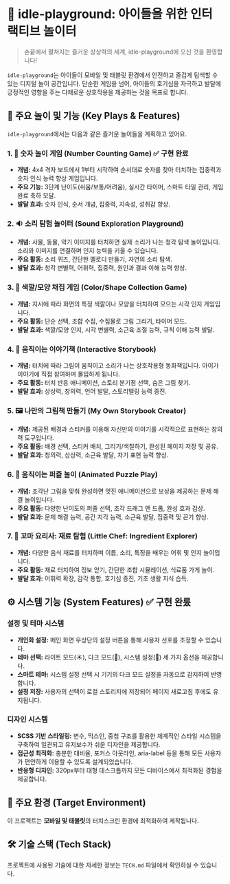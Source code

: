 # 🎨 idle-playground: 아이들을 위한 인터랙티브 놀이터

> 손끝에서 펼쳐지는 즐거운 상상력의 세계, idle-playground에 오신 것을 환영합니다!

`idle-playground`는 아이들이 모바일 및 태블릿 환경에서 안전하고 즐겁게 탐색할 수 있는 디지털 놀이 공간입니다. 단순한 게임을 넘어, 아이들의 호기심을 자극하고 발달에 긍정적인 영향을 주는 다채로운 상호작용을 제공하는 것을 목표로 합니다.

## 🚀 주요 놀이 및 기능 (Key Plays & Features)

`idle-playground`에서는 다음과 같은 즐거운 놀이들을 계획하고 있어요.

### 1. 🔢 숫자 놀이 게임 (Number Counting Game) ✅ **구현 완료**

* **개념:** 4x4 격자 보드에서 1부터 시작하여 순서대로 숫자를 찾아 터치하는 집중력과 숫자 인식 능력 향상 게임입니다.
* **주요 기능:** 3단계 난이도(쉬움/보통/어려움), 실시간 타이머, 스마트 타일 관리, 게임 완료 축하 모달.
* **발달 효과:** 숫자 인식, 순서 개념, 집중력, 지속성, 성취감 향상.

### 2. 🔉 소리 탐험 놀이터 (Sound Exploration Playground)

* **개념:** 사물, 동물, 악기 이미지를 터치하면 실제 소리가 나는 청각 탐색 놀이입니다. 소리와 이미지를 연결하며 인지 능력을 키울 수 있습니다.
* **주요 활동:** 소리 퀴즈, 간단한 멜로디 만들기, 자연의 소리 탐색.
* **발달 효과:** 청각 변별력, 어휘력, 집중력, 원인과 결과 이해 능력 향상.

### 3. 🧩 색깔/모양 채집 게임 (Color/Shape Collection Game)

* **개념:** 지시에 따라 화면의 특정 색깔이나 모양을 터치하여 모으는 시각 인지 게임입니다.
* **주요 활동:** 단순 선택, 조합 수집, 수집물로 그림 그리기, 타이머 모드.
* **발달 효과:** 색깔/모양 인지, 시각 변별력, 소근육 조절 능력, 규칙 이해 능력 발달.

### 4. 📖 움직이는 이야기책 (Interactive Storybook)

* **개념:** 터치에 따라 그림이 움직이고 소리가 나는 상호작용형 동화책입니다. 아이가 이야기에 직접 참여하며 몰입하게 됩니다.
* **주요 활동:** 터치 반응 애니메이션, 스토리 분기점 선택, 숨은 그림 찾기.
* **발달 효과:** 상상력, 창의력, 언어 발달, 스토리텔링 능력 증진.

### 5. 🖼️ 나만의 그림책 만들기 (My Own Storybook Creator)

* **개념:** 제공된 배경과 스티커를 이용해 자신만의 이야기를 시각적으로 표현하는 창의력 도구입니다.
* **주요 활동:** 배경 선택, 스티커 배치, 그리기/색칠하기, 완성된 페이지 저장 및 공유.
* **발달 효과:** 창의력, 상상력, 소근육 발달, 자기 표현 능력 향상.

### 6. 🧸 움직이는 퍼즐 놀이 (Animated Puzzle Play)

* **개념:** 조각난 그림을 맞춰 완성하면 멋진 애니메이션으로 보상을 제공하는 문제 해결 놀이입니다.
* **주요 활동:** 다양한 난이도의 퍼즐 선택, 조각 드래그 앤 드롭, 완성 효과 감상.
* **발달 효과:** 문제 해결 능력, 공간 지각 능력, 소근육 발달, 집중력 및 끈기 향상.

### 7. 🥕 꼬마 요리사: 재료 탐험 (Little Chef: Ingredient Explorer)

* **개념:** 다양한 음식 재료를 터치하며 이름, 소리, 특징을 배우는 어휘 및 인지 놀이입니다.
* **주요 활동:** 재료 터치하여 정보 얻기, 간단한 조합 시뮬레이션, 식료품 가게 놀이.
* **발달 효과:** 어휘력 확장, 감각 통합, 호기심 증진, 기초 생활 지식 습득.

## ⚙️ 시스템 기능 (System Features) ✅ **구현 완룼**

### 설정 및 테마 시스템

* **개인화 설정:** 메인 화면 우상단의 설정 버튼을 통해 사용자 선호를 조정할 수 있습니다.
* **테마 선택:** 라이트 모드(☀️), 다크 모드(🌙), 시스템 설정(🔄) 세 가지 옵션을 제공합니다.
* **스마트 테마:** 시스템 설정 선택 시 기기의 다크 모드 설정을 자동으로 감지하여 반영합니다.
* **설정 저장:** 사용자의 선택이 로컬 스토리지에 저장되어 페이지 새로고침 후에도 유지됩니다.

### 디자인 시스템

* **SCSS 기반 스타일링:** 변수, 믹스인, 중첩 구조를 활용한 체계적인 스타일 시스템을 구축하여 일관되고 유지보수가 쉬운 디자인을 제공합니다.
* **접근성 최적화:** 충분한 대비율, 포커스 아웃라인, aria-label 등을 통해 모든 사용자가 편안하게 이용할 수 있도록 설계되었습니다.
* **반응형 디자인:** 320px부터 대형 데스크톱까지 모든 디바이스에서 최적화된 경험을 제공합니다.

## 📱 주요 환경 (Target Environment)

이 프로젝트는 **모바일 및 태블릿**의 터치스크린 환경에 최적화하여 제작됩니다.

## 🛠️ 기술 스택 (Tech Stack)

프로젝트에 사용된 기술에 대한 자세한 정보는 `TECH.md` 파일에서 확인하실 수 있습니다.
